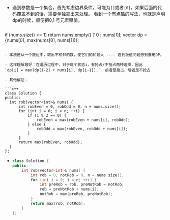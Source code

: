 - 遇到参数是一个集合，首先考虑边界条件，可能为`[]`或者`[0]`，如果后面的代码覆盖不到的话，需要单独拿出来处理。
  看到一个有点酷的写法，也就是声明dp的时候，顺便把0,1 号元素赋值。
  
  ```c++
if (nums.size() <= 1) return nums.empty() ? 0 : nums[0];
  vector<int> dp = {nums[0], max(nums[0], nums[1])};
  ```
  
- 本质是从一个数组中，取出不相邻的数，使它们的和最大 ---- 遇到极值问题想到要用DP。

- 这样理解最好：在遍历过程中，对于每个状态i，有抢占/不抢占两种选择，因此
  `dp[i] = max(dp[i-2] + nums[i], dp[i-1]);`  前者是抢占，后者是不抢占
  
- 其他解法：

  ```c++
  class Solution {
public:
    int rob(vector<int>& nums) {
        int robEven = 0, robOdd = 0, n = nums.size();
        for (int i = 0; i < n; ++i) {
            if (i % 2 == 0) {
                robEven = max(robEven + nums[i], robOdd);
            } else {
                robOdd = max(robEven, robOdd + nums[i]);
            }
        }
        return max(robEven, robOdd);
    }
};
  ```

- ```c++
  class Solution {
  public:
      int rob(vector<int>& nums) {
          int rob = 0, notRob = 0, n = nums.size();
          for (int i = 0; i < n; ++i) {
              int preRob = rob, preNotRob = notRob;
              rob = preNotRob + nums[i];
              notRob = max(preRob, preNotRob);
          }
          return max(rob, notRob);
      }
  };
  ```

